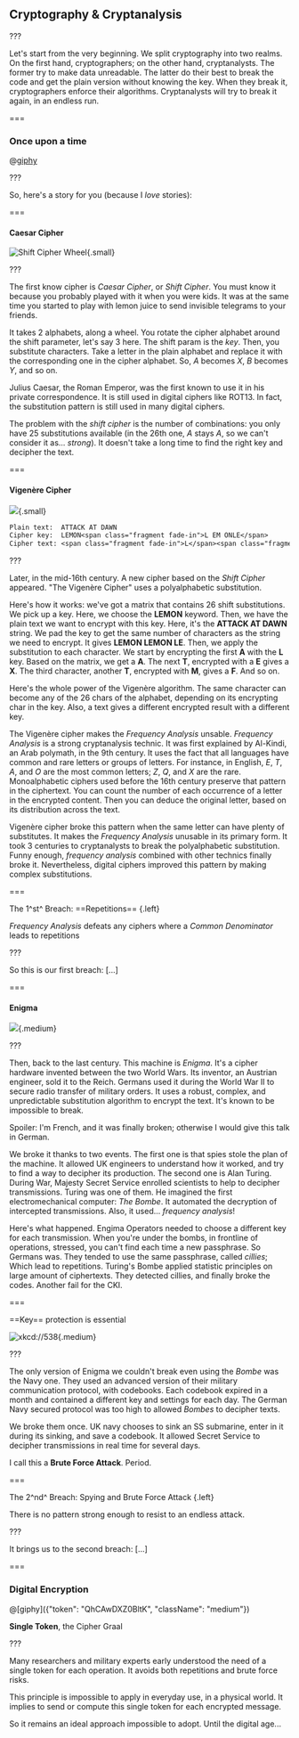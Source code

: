 <!--{section^1: data-breadcrumb="Cryptanalysis"}-->

<!--{.interleaf data-background-image="/img/unsplash/133200.jpg"}-->
<!-- Photo by Andrew Neel on Unsplash -->

## Cryptography & Cryptanalysis

???

Let's start from the very beginning. We split cryptography into two realms. On the first hand, cryptographers; on the other hand, cryptanalysts. The former try to make data unreadable. The latter do their best to break the code and get the plain version without knowing the key. When they break it, cryptographers enforce their algorithms. Cryptanalysts will try to break it again, in an endless run.

===

### Once upon a time

@[giphy]({"token":"VcizxCUIgaKpa","className":"medium"})

???

So, here's a story for you (because I _love_ stories):

===

#### Caesar Cipher

<!-- SVG ANIM: Shift Cipher Wheel -->

![Shift Cipher Wheel](../img/shift-cipher-wheel.png){.small}

???

The first know cipher is _Caesar Cipher_, or _Shift Cipher_. You must know it because you probably played with it when you were kids. It was at the same time you started to play with lemon juice to send invisible telegrams to your friends.

It takes 2 alphabets, along a wheel. You rotate the cipher alphabet around the shift parameter, let's say 3 here. The shift param is the _key_. Then, you substitute characters. Take a letter in the plain alphabet and replace it with the corresponding one in the cipher alphabet. So, _A_ becomes _X_, _B_ becomes _Y_, and so on.

Julius Caesar, the Roman Emperor, was the first known to use it in his private correspondence. It is still used in digital ciphers like ROT13. In fact, the substitution pattern is still used in many digital ciphers.

The problem with the _shift cipher_ is the number of combinations: you only have 25 substitutions available (in the 26th one, _A_ stays _A_, so we can't consider it as... _strong_). It doesn't take a long time to find the right key and decipher the text.

===

#### Vigenère Cipher

<!-- SVG ANIM: Vigenère Cipher Square -->

![](../img/vigenere-cipher.jpg){.small}
<!--{figure:.reset}-->

```txt
Plain text:  ATTACK AT DAWN
Cipher key:  LEMON<span class="fragment fade-in">L EM ONLE</span>
Cipher text: <span class="fragment fade-in">L</span><span class="fragment fade-in">X</span><span class="fragment fade-in">F</span><span class="fragment fade-in">OPV EF RNHR</span>
```

???

Later, in the mid-16th century. A new cipher based on the _Shift Cipher_ appeared. "The Vigenère Cipher" uses a polyalphabetic substitution.

Here's how it works: we've got a matrix that contains 26 shift substitutions. We pick up a key. Here, we choose the **LEMON** keyword. Then, we have the plain text we want to encrypt with this key. Here, it's the **ATTACK AT DAWN** string. We pad the key to get the same number of characters as the string we need to encrypt. It gives **LEMON LEMON LE**. Then, we apply the substitution to each character. We start by encrypting the first **A** with the **L** key. Based on the matrix, we get a **A**. The next **T**, encrypted with a **E** gives a **X**. The third character, another **T**, encrypted with **M**, gives a **F**. And so on.

Here's the whole power of the Vigenère algorithm. The same character can become any of the 26 chars of the alphabet, depending on its encrypting char in the key. Also, a text gives a different encrypted result with a different key.

The Vigenère cipher makes the _Frequency Analysis_ unsable. _Frequency Analysis_ is a strong cryptanalysis technic. It was first explained by Al-Kindi, an Arab polymath, in the 9th century. It uses the fact that all languages have common and rare letters or groups of letters. For instance, in English, _E_, _T_, _A_, and _O_ are the most common letters; _Z_, _Q_, and _X_ are the rare. Monoalphabetic ciphers used before the 16th century preserve that pattern in the ciphertext. You can count the number of each occurrence of a letter in the encrypted content. Then you can deduce the original letter, based on its distribution across the text.

Vigenère cipher broke this pattern when the same letter can have plenty of substitutes. It makes the _Frequency Analysis_ unusable in its primary form. It took 3 centuries to cryptanalysts to break the polyalphabetic substitution. Funny enough, _frequency analysis_ combined with other technics finally broke it. Nevertheless, digital ciphers improved this pattern by making complex substitutions.

===

The 1^st^ Breach: ==Repetitions== {.left}

_Frequency Analysis_
defeats any ciphers where a
_Common Denominator_
leads to repetitions
<!--{p:.punchline}-->

???

So this is our first breach: [...]

===

#### Enigma

![](../img/enigma.jpg){.medium}

???

Then, back to the last century. This machine is _Enigma_. It's a cipher hardware invented between the two World Wars. Its inventor, an Austrian engineer, sold it to the Reich. Germans used it during the World War II to secure radio transfer of military orders. It uses a robust, complex, and unpredictable substitution algorithm to encrypt the text. It's known to be impossible to break.

Spoiler: I'm French, and it was finally broken; otherwise I would give this talk in German.

We broke it thanks to two events. The first one is that spies stole the plan of the machine. It allowed UK engineers to understand how it worked, and try to find a way to decipher its production. The second one is Alan Turing. During War, Majesty Secret Service enrolled scientists to help to decipher transmissions. Turing was one of them. He imagined the first electromechanical computer: _The Bombe_. It automated the decryption of intercepted transmissions. Also, it used... _frequency analysis_!

Here's what happened. Engima Operators needed to choose a different key for each transmission. When you're under the bombs, in frontline of operations, stressed, you can't find each time a new passphrase. So Germans was. They tended to use the same passphrase, called _cillies_; Which lead to repetitions. Turing's Bombe applied statistic principles on large amount of ciphertexts. They detected cillies, and finally broke the codes. Another fail for the CKI.

===

==Key== protection is essential

![xkcd://538](https://imgs.xkcd.com/comics/security.png){.medium}

???

The only version of Enigma we couldn't break even using the _Bombe_ was the Navy one. They used an advanced version of their military communication protocol, with codebooks. Each codebook expired in a month and contained a different key and settings for each day. The German Navy secured protocol was too high to allowed _Bombes_ to decipher texts.

We broke them once. UK navy chooses to sink an SS submarine, enter in it during its sinking, and save a codebook. It allowed Secret Service to decipher transmissions in real time for several days.

I call this a **Brute Force Attack**. Period.

===

The 2^nd^ Breach: Spying and Brute Force Attack {.left}

There is no pattern strong enough to resist to an endless attack.
<!--{p:.punchline}-->

???

It brings us to the second breach: [...]

===

### Digital Encryption


@[giphy]({"token": "QhCAwDXZ0BltK", "className": "medium"})

**Single Token**, the Cipher Graal

???

Many researchers and military experts early understood the need of a single token for each operation. It avoids both repetitions and brute force risks.

This principle is impossible to apply in everyday use, in a physical world. It implies to send or compute this single token for each encrypted message.

So it remains an ideal approach impossible to adopt. Until the digital age...
